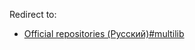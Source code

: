 Redirect to:

*   [Official repositories (Русский)#multilib](/index.php/Official_repositories_(%D0%A0%D1%83%D1%81%D1%81%D0%BA%D0%B8%D0%B9)#multilib "Official repositories (Русский)")